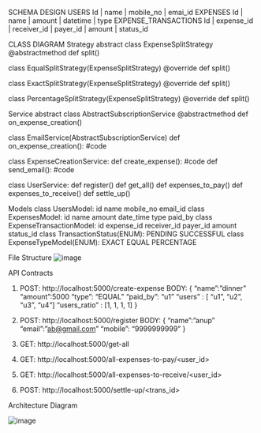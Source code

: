 SCHEMA DESIGN
USERS
Id | name | mobile_no | emai_id
EXPENSES
Id | name | amount | datetime | type
EXPENSE_TRANSACTIONS
Id | expense_id | receiver_id | payer_id | amount | status_id

CLASS DIAGRAM
Strategy
abstract class ExpenseSplitStrategy
@abstractmethod
def split()

class EqualSplitStrategy(ExpenseSplitStrategy)
@override
def split()

class ExactSplitStrategy(ExpenseSplitStrategy)
@override
def split()

class PercentageSplitStrategy(ExpenseSplitStrategy)
@override
def split()

Service
abstract class AbstractSubscriptionService
@abstractmethod
def on_expense_creation()

class EmailService(AbstractSubscriptionService)
def on_expense_creation():
		#code

class ExpenseCreationService:
	def create_expense():
		#code
	def send_email():
		#code

class UserService:
	def register()
	def get_all()
	def expenses_to_pay()
	def expenses_to_receive()
	def settle_up()

Models
class UsersModel:
	id
	name
	mobile_no
	email_id
class ExpensesModel:
	id
name
amount
date_time
type
paid_by
class ExpenseTransactionModel:
	id
	expense_id
	receiver_id
	payer_id
	amount
	status_id
class TransactionStatus(ENUM):
	PENDING
	SUCCESSFUL
class ExpenseTypeModel(ENUM):
	EXACT
	EQUAL
	PERCENTAGE












File Structure
![image](https://github.com/Parshav97/Splitwise/assets/47355647/ad384074-3d57-422c-8ba8-49eada4cf2c4)

 

API Contracts

1)	POST: http://localhost:5000/create-expense
BODY:
{
	“name”:”dinner”
	“amount”:5000
	“type”: “EQUAL”
	“paid_by”: “u1”
	“users” : [ “u1”, “u2”, “u3”, “u4”]
	“users_ratio” : [1, 1, 1, 1]
}

2)	POST: http://localhost:5000/register
BODY:
{
	“name”:”anup”
	“email”:”ab@gmail.com”
	“mobile”: “9999999999”
}

3)	GET: http://localhost:5000/get-all
4)	GET: http://localhost:5000/all-expenses-to-pay/<user_id>
5)	GET: http://localhost:5000/all-expenses-to-receive/<user_id>
6)	POST: http://localhost:5000/settle-up/<trans_id>




Architecture Diagram
 
![image](https://github.com/Parshav97/Splitwise/assets/47355647/fbb09cd5-77be-47b5-b51e-7846e713c5dd)

